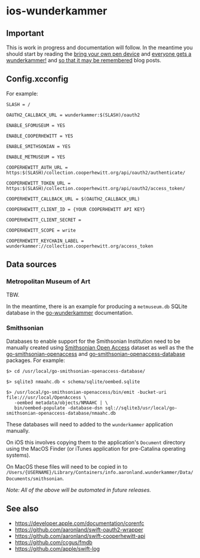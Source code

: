 # ios-wunderkammer

## Important

This is work in progress and documentation will follow. In the meantime you should start by reading the [bring your own pen device](https://www.aaronland.info/weblog/2020/06/16/revisiting/#pen) and [everyone gets a wunderkammer!](https://www.aaronland.info/weblog/2020/07/07/action/#wunderkammer) and [so that it may be remembered](https://www.aaronland.info/weblog/2020/07/13/experience/#remembered) blog posts.

## Config.xcconfig

For example:

```
SLASH = /

OAUTH2_CALLBACK_URL = wunderkammer:$(SLASH)/oauth2

ENABLE_SFOMUSEUM = YES

ENABLE_COOPERHEWITT = YES

ENABLE_SMITHSONIAN = YES

ENABLE_METMUSEUM = YES

COOPERHEWITT_AUTH_URL = https:$(SLASH)/collection.cooperhewitt.org/api/oauth2/authenticate/

COOPERHEWITT_TOKEN_URL = https:$(SLASH)/collection.cooperhewitt.org/api/oauth2/access_token/

COOPERHEWITT_CALLBACK_URL = $(OAUTH2_CALLBACK_URL)

COOPERHEWITT_CLIENT_ID = {YOUR COOPERHEWITT API KEY}

COOPERHEWITT_CLIENT_SECRET =

COOPERHEWITT_SCOPE = write

COOPERHEWITT_KEYCHAIN_LABEL = wunderkammer://collection.cooperhewitt.org/access_token
```

## Data sources

### Metropolitan Museum of Art

TBW.

In the meantime, there is an example for producing a `metmuseum.db` SQLite database in the [go-wunderkammer](https://github.com/aaronland/go-wunderkammer#wunderkammer-db) documentation.

### Smithsonian

Databases to enable support for the Smithsonian Institution need to be manually created using [Smithsonian Open Access](https://github.com/Smithsonian/OpenAccess) dataset as well as the the [go-smithsonian-openaccess](https://github.com/aaronland/go-smithsonian-openaccess) and [go-smithsonian-openaccess-database](https://github.com/aaronland/go-smithsonian-openaccess-database) packages. For example:
```
$> cd /usr/local/go-smithsonian-openaccess-database/

$> sqlite3 nmaahc.db < schema/sqlite/oembed.sqlite

$> /usr/local/go-smithsonian-openaccess/bin/emit -bucket-uri file:///usr/local/OpenAccess \
   -oembed metadata/objects/NMAAHC | \
   bin/oembed-populate -database-dsn sql://sqlite3/usr/local/go-smithsonian-openaccess-database/nmaahc.db
```

These databases will need to added to the `wunderkammer` application manually.

On iOS this involves copying them to the application's `Document` directory using the MacOS Finder (or iTunes application for pre-Catalina operating systems).

On MacOS these files will need to be copied in to `/Users/{USERNAME}/Library/Containers/info.aaronland.wunderkammer/Data/Documents/smithsonian`.

_Note: All of the above will be automated in future releases._

## See also

* https://developer.apple.com/documentation/corenfc
* https://github.com/aaronland/swift-oauth2-wrapper
* https://github.com/aaronland/swift-cooperhewitt-api
* https://github.com/ccgus/fmdb
* https://github.com/apple/swift-log